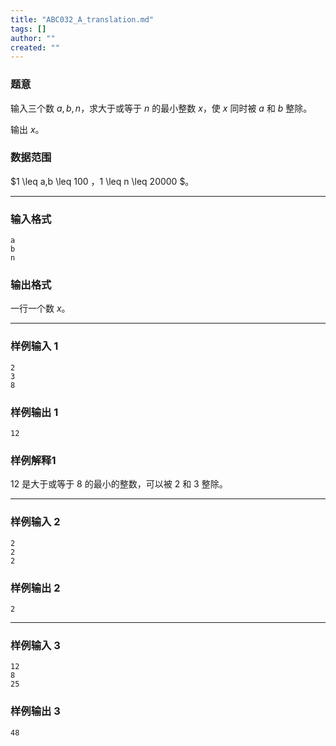 ```yaml
---
title: "ABC032_A_translation.md"
tags: []
author: ""
created: ""
---
```


### 题意

输入三个数 $a,b,n$，求大于或等于 $n$ 的最小整数 $x$，使 $x$ 同时被 $a$ 和 $b$ 整除。

输出 $x$。

### 数据范围

$1 \leq a,b \leq 100 $，$1 \leq n \leq 20000 $。

---

### 输入格式

```
a
b
n
```

### 输出格式

一行一个数 $x$。

---

### 样例输入 1

```
2
3
8
```

### 样例输出 1

```
12
```

### 样例解释1

$12$ 是大于或等于 $8$ 的最小的整数，可以被 $2$ 和 $3$ 整除。

---

### 样例输入 2

```
2
2
2
```

### 样例输出 2

```
2
```

---

### 样例输入 3

```
12
8
25
```

### 样例输出 3

```
48
```

